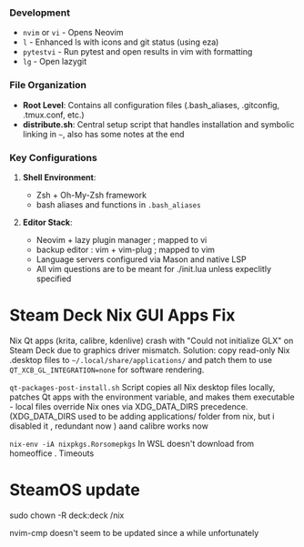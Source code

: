 ### Development
- `nvim` or `vi` - Opens Neovim
- `l` - Enhanced ls with icons and git status (using eza)
- `pytestvi` - Run pytest and open results in vim with formatting
- `lg` - Open lazygit

### File Organization
- **Root Level**: Contains all configuration files (.bash_aliases, .gitconfig, .tmux.conf, etc.)
- **distribute.sh**: Central setup script that handles installation and symbolic linking in `~`, also has some notes at the end

### Key Configurations
1. **Shell Environment**: 
   - Zsh + Oh-My-Zsh framework
   - bash aliases and functions in `.bash_aliases`

2. **Editor Stack**:
   - Neovim + lazy plugin manager ; mapped to vi
   - backup editor : vim +  vim-plug ; mapped to vim 
   - Language servers configured via Mason and native LSP
   - All vim questions are to be meant for ./init.lua unless expeclitly specified


# Steam Deck Nix GUI Apps Fix

Nix Qt apps (krita, calibre, kdenlive) crash with "Could not initialize GLX" on Steam Deck due to graphics driver mismatch.
Solution: copy read-only Nix .desktop files to `~/.local/share/applications/` and patch them to use `QT_XCB_GL_INTEGRATION=none` for software rendering.

`qt-packages-post-install.sh` Script copies all Nix desktop files locally, patches Qt apps with the environment variable, and makes them executable - local files override Nix ones via XDG_DATA_DIRS precedence.
(XDG_DATA_DIRS used to be adding applications/ folder from nix, but i disabled it , redundant now )
 aand calibre works now

`nix-env -iA nixpkgs.Rorsomepkgs` In WSL doesn't download from homeoffice . Timeouts

# SteamOS update
sudo chown -R deck:deck /nix

nvim-cmp doesn't seem to be updated since a while unfortunately
